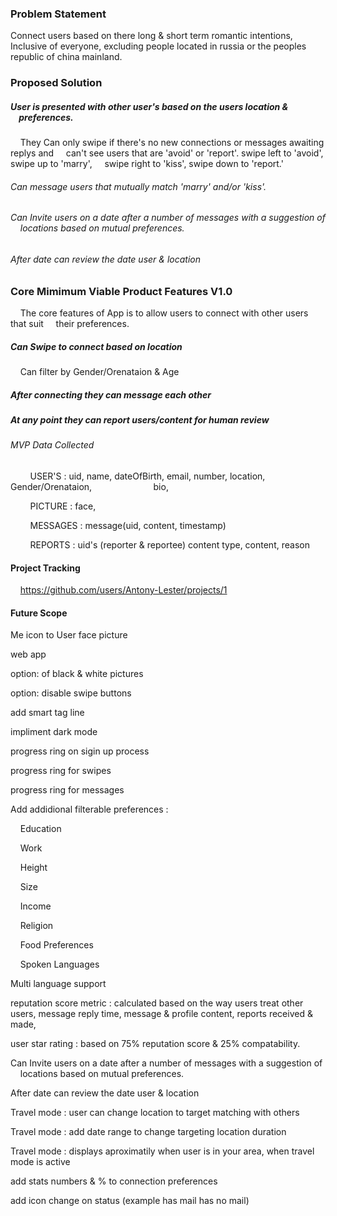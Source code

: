 ### Problem Statement

Connect users based on there long & short term romantic intentions, Inclusive of everyone, excluding people located in russia or the peoples republic of china mainland.

### Proposed Solution

##### User is presented with other user's based on the users location &     preferences.

    They Can only swipe if there's no new connections or messages awaiting replys and     can't see users that are 'avoid' or 'report'. swipe left to 'avoid', swipe up to 'marry',     swipe right to 'kiss', swipe down to 'report.'

###### Can message users that mutually match 'marry' and/or 'kiss'.

###### Can Invite users on a date after a number of messages with a suggestion of     locations based on mutual preferences.

###### After date can review the date user & location

### Core Mimimum Viable Product Features V1.0

    The core features of App is to allow users to connect with other users that suit     their preferences. 

##### Can Swipe to connect based on location

    Can filter by Gender/Orenataion & Age

##### After connecting they can message each other

##### At any point they can report users/content for human review

###### MVP Data Collected

        USER'S : uid, name, dateOfBirth, email, number, location, Gender/Orenataion,                         bio, 

        PICTURE : face, 

        MESSAGES : message(uid, content, timestamp)

        REPORTS : uid's (reporter & reportee) content type, content, reason

#### Project Tracking

    https://github.com/users/Antony-Lester/projects/1

#### Future Scope

Me icon to User face picture

web app

option: of black & white pictures

option: disable swipe buttons

add smart tag line

impliment dark mode

progress ring on sigin up process

progress ring for swipes

progress ring for messages

Add addidional filterable preferences : 

    Education

    Work

    Height

    Size

    Income

    Religion

    Food Preferences

    Spoken Languages

Multi language support

reputation score metric :  calculated based on the way users treat other users, message reply time, message & profile content, reports received & made, 

user star rating : based on 75% reputation score & 25% compatability.

Can Invite users on a date after a number of messages with a suggestion of     locations based on mutual preferences.

After date can review the date user & location

Travel mode : user can change location to target matching with others

Travel mode : add date range to change targeting location duration

Travel mode : displays aproximatily when user is in your area, when travel mode is active

add stats  numbers & % to connection preferences

add icon change on status (example has mail has no mail)
